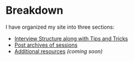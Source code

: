 # Breakdown
I have organized my site into three sections:
*   [Interview Structure along with Tips and Tricks](overview)
*   [Post archives of sessions](posts)
*   [Additional resources](resources) *(coming soon)*
